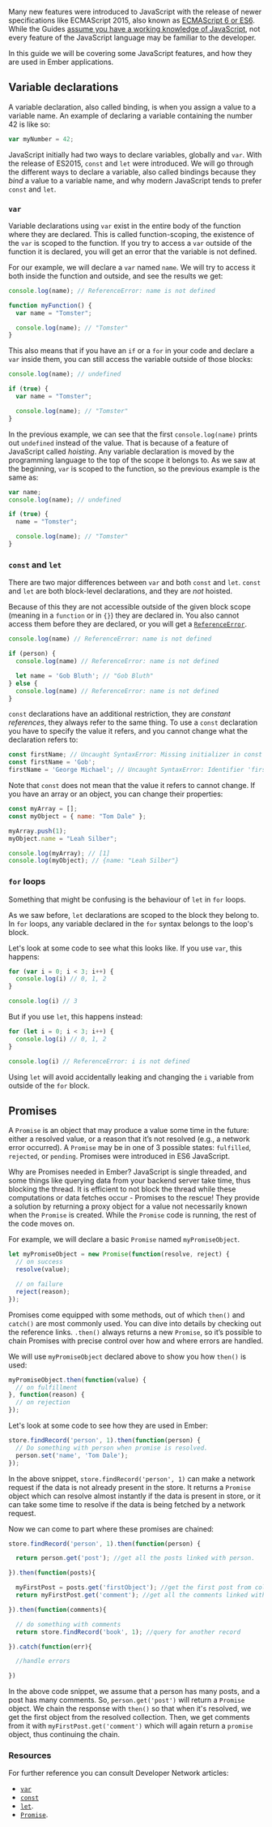 Many new features were introduced to JavaScript with the release of newer specifications like ECMAScript 2015,
also known as [ECMAScript 6 or ES6](https://developer.mozilla.org/en/docs/Web/JavaScript/New_in_JavaScript/ECMAScript_6_support_in_Mozilla).
While the Guides [assume you have a working knowledge of JavaScript](/#toc_assumptions),
not every feature of the JavaScript language may be familiar to the developer.

In this guide we will be covering some JavaScript features,
and how they are used in Ember applications.

## Variable declarations

A variable declaration, also called binding, is when you assign a value to a variable name.
An example of declaring a variable containing the number 42 is like so:

```javascript
var myNumber = 42;
```

JavaScript initially had two ways to declare variables, globally and `var`.
With the release of ES2015, `const` and `let` were introduced.
We will go through the different ways to declare a variable,
also called bindings because they *bind* a value to a variable name,
and why modern JavaScript tends to prefer `const` and `let`.

### `var`

Variable declarations using `var` exist in the entire body of the function where they are declared.
This is called function-scoping, the existence of the `var` is scoped to the function.
If you try to access a `var` outside of the function it is declared,
you will get an error that the variable is not defined.

For our example, we will declare a `var` named `name`.
We will try to access it both inside the function and outside,
and see the results we get:

```javascript
console.log(name); // ReferenceError: name is not defined

function myFunction() {
  var name = "Tomster";

  console.log(name); // "Tomster"
}
```

This also means that if you have an `if` or a `for` in your code and declare a `var` inside them,
you can still access the variable outside of those blocks:

```javascript
console.log(name); // undefined

if (true) {
  var name = "Tomster";

  console.log(name); // "Tomster"
}
```

In the previous example, we can see that the first `console.log(name)` prints out `undefined` instead of the value.
That is because of a feature of JavaScript called *hoisting*.
Any variable declaration is moved by the programming language to the top of the scope it belongs to.
As we saw at the beginning, `var` is scoped to the function,
so the previous example is the same as:

```javascript
var name;
console.log(name); // undefined

if (true) {
  name = "Tomster";

  console.log(name); // "Tomster"
}
```

### `const` and `let`

There are two major differences between `var` and both `const` and `let`.
`const` and `let` are both block-level declarations, and they are *not* hoisted.

Because of this they are not accessible outside of the given block scope (meaning in a `function` or in `{}`) they are declared in.
You also cannot access them before they are declared, or you will get a [`ReferenceError`](https://developer.mozilla.org/en-US/docs/Web/JavaScript/Reference/Global_Objects/ReferenceError).

```javascript
console.log(name) // ReferenceError: name is not defined

if (person) {
  console.log(name) // ReferenceError: name is not defined

  let name = 'Gob Bluth'; // "Gob Bluth"
} else {
  console.log(name) // ReferenceError: name is not defined
}
```

`const` declarations have an additional restriction, they are *constant references*,
they always refer to the same thing.
To use a `const` declaration you have to specify the value it refers,
and you cannot change what the declaration refers to:

```javascript
const firstName; // Uncaught SyntaxError: Missing initializer in const declaration
const firstName = 'Gob';
firstName = 'George Michael'; // Uncaught SyntaxError: Identifier 'firstName' has already been declared
```

Note that `const` does not mean that the value it refers to cannot change.
If you have an array or an object, you can change their properties:

```javascript
const myArray = [];
const myObject = { name: "Tom Dale" };

myArray.push(1);
myObject.name = "Leah Silber";

console.log(myArray); // [1]
console.log(myObject); // {name: "Leah Silber"}
```

### `for` loops

Something that might be confusing is the behaviour of `let` in `for` loops.

As we saw before, `let` declarations are scoped to the block they belong to.
In `for` loops, any variable declared in the `for` syntax belongs to the loop's block.

Let's look at some code to see what this looks like.
If you use `var`, this happens:

```javascript
for (var i = 0; i < 3; i++) {
  console.log(i) // 0, 1, 2
}

console.log(i) // 3
```

But if you use `let`, this happens instead:

```javascript
for (let i = 0; i < 3; i++) {
  console.log(i) // 0, 1, 2
}

console.log(i) // ReferenceError: i is not defined
```

Using `let` will avoid accidentally leaking and changing the `i` variable from outside of the `for` block.

## Promises

A `Promise` is an object that may produce a value some time in the future: either a resolved value, or a reason that it’s not resolved (e.g., a network error occurred). A `Promise` may be in one of 3 possible states: `fulfilled`, `rejected`, or `pending`. Promises were introduced in ES6 JavaScript.

Why are Promises needed in Ember? JavaScript is single threaded, and some things like querying data from your backend server take time, thus blocking the thread. It is efficient to not block the thread while these computations or data fetches occur - Promises to the rescue! They provide a solution by returning a proxy object for a value not necessarily known when the `Promise` is created. While the `Promise` code is running, the rest of the code moves on.

For example, we will declare a basic `Promise` named `myPromiseObject`.

```javascript
let myPromiseObject = new Promise(function(resolve, reject) {
  // on success
  resolve(value);

  // on failure
  reject(reason);
});
```

Promises come equipped with some methods, out of which `then()` and `catch()` are most commonly used. You can dive into details by checking out the reference links.
`.then()` always returns a new `Promise`, so it’s possible to chain Promises with precise control over how and where errors are handled.

We will use `myPromiseObject` declared above to show you how `then()` is used:

```javascript
myPromiseObject.then(function(value) {
  // on fulfillment
}, function(reason) {
  // on rejection
});
```

Let's look at some code to see how they are used in Ember:

```javascript
store.findRecord('person', 1).then(function(person) {
  // Do something with person when promise is resolved.
  person.set('name', 'Tom Dale');
});
```

In the above snippet, `store.findRecord('person', 1)` can make a network request if the data is not
already present in the store. It returns a `Promise` object which can resolve almost instantly if the data is present in store, or it can take some time to resolve if the data is being fetched by a network request.

Now we can come to part where these promises are chained:

```javascript
store.findRecord('person', 1).then(function(person) {

  return person.get('post'); //get all the posts linked with person.

}).then(function(posts){

  myFirstPost = posts.get('firstObject'); //get the first post from collection.
  return myFirstPost.get('comment'); //get all the comments linked with myFirstPost.

}).then(function(comments){

  // do something with comments
  return store.findRecord('book', 1); //query for another record

}).catch(function(err){

  //handle errors

})
```

In the above code snippet, we assume that a person has many posts, and a post has many comments. So, `person.get('post')` will return a `Promise` object. We chain the response with `then()` so that when it's resolved, we get the first object from the resolved collection. Then, we get comments from it with `myFirstPost.get('comment')` which will again return a `promise` object, thus continuing the chain.

### Resources

For further reference you can consult Developer Network articles:

* [`var`](https://developer.mozilla.org/en-US/docs/Web/JavaScript/Reference/Statements/var)
* [`const`](https://developer.mozilla.org/en-US/docs/Web/JavaScript/Reference/Statements/const)
* [`let`](https://developer.mozilla.org/en-US/docs/Web/JavaScript/Reference/Statements/let).
* [`Promise`](https://developer.mozilla.org/en-US/docs/Web/JavaScript/Reference/Global_Objects/Promise).

